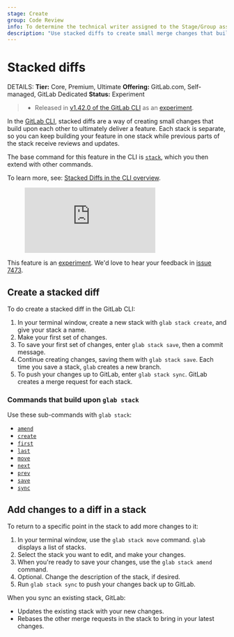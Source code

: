 ```yaml
---
stage: Create
group: Code Review
info: To determine the technical writer assigned to the Stage/Group associated with this page, see https://handbook.gitlab.com/handbook/product/ux/technical-writing/#assignments
description: "Use stacked diffs to create small merge changes that build upon each other to ultimately deliver a feature."
---
```


# Stacked diffs

DETAILS:
**Tier:** Core, Premium, Ultimate
**Offering:** GitLab.com, Self-managed, GitLab Dedicated
**Status:** Experiment

> - Released in [v1.42.0 of the GitLab CLI](https://gitlab.com/gitlab-org/cli/-/releases/v1.42.0) as an [experiment](../../../policy/experiment-beta-support.md#experiment).

In the [GitLab CLI](https://gitlab.com/gitlab-org/cli), stacked diffs are a way of
creating small changes that build upon each other to ultimately deliver a feature.
Each stack is separate, so you can keep building your feature in one stack
while previous parts of the stack receive reviews and updates.

The base command for this feature in the CLI is
[`stack`](https://gitlab.com/gitlab-org/cli/-/tree/main/docs/source/stack), which
you then extend with other commands.

<div class="video-fallback">
  To learn more, see: <a href="https://www.youtube.com/watch?v=TOQOV8PWYic">Stacked Diffs in the CLI overview</a>.
</div>
<figure class="video-container">
  <iframe src="https://www.youtube-nocookie.com/embed/TOQOV8PWYic" frameborder="0" allowfullscreen> </iframe>
</figure>
<!-- Video published on 2024-06-18 -->

This feature is an [experiment](../../../policy/experiment-beta-support.md).
We'd love to hear your feedback in [issue 7473](https://gitlab.com/gitlab-org/cli/-/issues/7473).

## Create a stacked diff

To do create a stacked diff in the GitLab CLI:

1. In your terminal window, create a new stack with `glab stack create`, and give your stack a name.
1. Make your first set of changes.
1. To save your first set of changes, enter `glab stack save`, then a commit message.
1. Continue creating changes, saving them with `glab stack save`. Each time you
   save a stack, `glab` creates a new branch.
1. To push your changes up to GitLab, enter `glab stack sync`. GitLab creates a
   merge request for each stack.

### Commands that build upon `glab stack`

Use these sub-commands with `glab stack`:

- [`amend`](https://gitlab.com/gitlab-org/cli/-/tree/main/docs/source/stack/amend.md)
- [`create`](https://gitlab.com/gitlab-org/cli/-/tree/main/docs/source/stack/create.md)
- [`first`](https://gitlab.com/gitlab-org/cli/-/tree/main/docs/source/stack/first.md)
- [`last`](https://gitlab.com/gitlab-org/cli/-/tree/main/docs/source/stack/last.md)
- [`move`](https://gitlab.com/gitlab-org/cli/-/tree/main/docs/source/stack/move.md)
- [`next`](https://gitlab.com/gitlab-org/cli/-/tree/main/docs/source/stack/next.md)
- [`prev`](https://gitlab.com/gitlab-org/cli/-/tree/main/docs/source/stack/prev.md)
- [`save`](https://gitlab.com/gitlab-org/cli/-/tree/main/docs/source/stack/save.md)
- [`sync`](https://gitlab.com/gitlab-org/cli/-/tree/main/docs/source/stack/sync.md)

## Add changes to a diff in a stack

To return to a specific point in the stack to add more changes to it:

1. In your terminal window, use the `glab stack move` command. `glab` displays
   a list of stacks.
1. Select the stack you want to edit, and make your changes.
1. When you're ready to save your changes, use the `glab stack amend` command.
1. Optional. Change the description of the stack, if desired.
1. Run `glab stack sync` to push your changes back up to GitLab.

When you sync an existing stack, GitLab:

- Updates the existing stack with your new changes.
- Rebases the other merge requests in the stack to bring in your latest changes.
